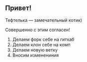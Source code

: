 ## Привет!

Тефтелька — замечательный котик)

Совершенно с этим согласен!


1. Делаем форк себе на гитхаб
2. Делаем клон себе на комп
3. Делаем новую ветку
4. Вносим изменениния